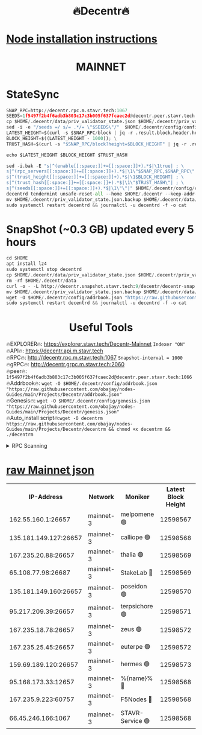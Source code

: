 <h1 align="center"> 🔥Decentr🔥</h1>

[Node installation instructions](https://github.com/obajay/nodes-Guides/tree/main/Projects/Decentr)
=
<h1 align="center"> MAINNET</h1>

# StateSync
```python
SNAP_RPC=http://decentr.rpc.m.stavr.tech:1067
SEEDS=1f5497f2b4f6adb3b803c17c3b005f637fcaec2d@decentr.peer.stavr.tech:1066
cp $HOME/.decentr/data/priv_validator_state.json $HOME/.decentr/priv_validator_state.json.backup
sed -i -e "/seeds =/ s/= .*/= \"$SEEDS\"/"  $HOME/.decentr/config/config.toml
LATEST_HEIGHT=$(curl -s $SNAP_RPC/block | jq -r .result.block.header.height); \
BLOCK_HEIGHT=$((LATEST_HEIGHT - 1000)); \
TRUST_HASH=$(curl -s "$SNAP_RPC/block?height=$BLOCK_HEIGHT" | jq -r .result.block_id.hash)

echo $LATEST_HEIGHT $BLOCK_HEIGHT $TRUST_HASH

sed -i.bak -E "s|^(enable[[:space:]]+=[[:space:]]+).*$|\1true| ; \
s|^(rpc_servers[[:space:]]+=[[:space:]]+).*$|\1\"$SNAP_RPC,$SNAP_RPC\"| ; \
s|^(trust_height[[:space:]]+=[[:space:]]+).*$|\1$BLOCK_HEIGHT| ; \
s|^(trust_hash[[:space:]]+=[[:space:]]+).*$|\1\"$TRUST_HASH\"| ; \
s|^(seeds[[:space:]]+=[[:space:]]+).*$|\1\"\"|" $HOME/.decentr/config/config.toml
decentrd tendermint unsafe-reset-all --home $HOME/.decentr --keep-addr-book
mv $HOME/.decentr/priv_validator_state.json.backup $HOME/.decentr/data/priv_validator_state.json
sudo systemctl restart decentrd && journalctl -u decentrd -f -o cat
```
# SnapShot (~0.3 GB) updated every 5 hours
```python
cd $HOME
apt install lz4
sudo systemctl stop decentrd
cp $HOME/.decentr/data/priv_validator_state.json $HOME/.decentr/priv_validator_state.json.backup
rm -rf $HOME/.decentr/data
curl -o - -L http://decentr.snapshot.stavr.tech:9/decentr/decentr-snap.tar.lz4 | lz4 -c -d - | tar -x -C $HOME/.decentr --strip-components 2
mv $HOME/.decentr/priv_validator_state.json.backup $HOME/.decentr/data/priv_validator_state.json
wget -O $HOME/.decentr/config/addrbook.json "https://raw.githubusercontent.com/obajay/nodes-Guides/main/Projects/Decentr/addrbook.json"
sudo systemctl restart decentrd && journalctl -u decentrd -f -o cat
```

 <h1 align="center"> Useful Tools</h1>

🔥EXPLORER🔥:     https://explorer.stavr.tech/Decentr-Mainnet        `Indexer "ON"` \
🔥API🔥:          https://decentr.api.m.stavr.tech \
🔥RPC🔥:          http://decentr.rpc.m.stavr.tech:1067              `Snapshot-interval = 1000` \
🔥gRPC🔥:         http://decentr.grpc.m.stavr.tech:2060 \
🔥peer🔥:         `1f5497f2b4f6adb3b803c17c3b005f637fcaec2d@decentr.peer.stavr.tech:1066` \
🔥Addrbook🔥:  `wget -O $HOME/.decentr/config/addrbook.json "https://raw.githubusercontent.com/obajay/nodes-Guides/main/Projects/Decentr/addrbook.json"` \
🔥Genesis🔥:  `wget -O $HOME/.decentr/config/genesis.json "https://raw.githubusercontent.com/obajay/nodes-Guides/main/Projects/Decentr/genesis.json"` \
🔥Auto_install script🔥:`wget -O decentrm https://raw.githubusercontent.com/obajay/nodes-Guides/main/Projects/Decentr/decentrm && chmod +x decentrm && ./decentrm`

<details>
<summary>RPC Scanning</summary>

<h2 align="center"> We scan nodes in real time every 4 hours. And we provide the final result of RPC endpoints.
We cannot influence the operation of these nodes in any way. </h2>


```python
If Voting Power is higher than 0 --> then the Node is a validator of the network and may be subject to attack and be a potential threat to the chain.
```
```python
We marked such validators with a red symbol
```

</details>

[raw Mainnet json](https://rpc-check.decentrm.stavr.tech/decentrm/rpc-decentrm-result.json)
=



<table><tr><th>IP-Address</th><th>Network</th><th>Moniker</th><th>Latest Block Height</th><th>Earliest Block Height</th><th>Catching Up</th><th>Tx Index</th><th>Voting Power</th><th>Scan Time</th></tr><tr><td>162.55.160.1:26657</td><td>mainnet-3</td><td>melpomene 🟢</td><td>12598567</td><td>1688950</td><td>False</td><td>on</td><td>0</td><td>2024-01-26T05:39:13.645532303UTC</td></tr><tr><td>135.181.149.127:26657</td><td>mainnet-3</td><td>calliope 🟢</td><td>12598568</td><td>1688950</td><td>False</td><td>on</td><td>0</td><td>2024-01-26T05:39:16.207963022UTC</td></tr><tr><td>167.235.20.88:26657</td><td>mainnet-3</td><td>thalia 🟢</td><td>12598569</td><td>1688950</td><td>False</td><td>on</td><td>0</td><td>2024-01-26T05:39:22.133689767UTC</td></tr><tr><td>65.108.77.98:26687</td><td>mainnet-3</td><td>StakeLab 🔴</td><td>12598569</td><td>1688950</td><td>False</td><td>on</td><td>5409155</td><td>2024-01-26T05:39:22.563662608UTC</td></tr><tr><td>135.181.149.160:26657</td><td>mainnet-3</td><td>poseidon 🟢</td><td>12598570</td><td>1688950</td><td>False</td><td>on</td><td>0</td><td>2024-01-26T05:39:27.550160189UTC</td></tr><tr><td>95.217.209.39:26657</td><td>mainnet-3</td><td>terpsichore 🟢</td><td>12598571</td><td>1688950</td><td>False</td><td>on</td><td>0</td><td>2024-01-26T05:39:34.156633614UTC</td></tr><tr><td>167.235.18.78:26657</td><td>mainnet-3</td><td>zeus 🟢</td><td>12598572</td><td>1688950</td><td>False</td><td>on</td><td>0</td><td>2024-01-26T05:39:38.555874476UTC</td></tr><tr><td>167.235.25.45:26657</td><td>mainnet-3</td><td>euterpe 🟢</td><td>12598572</td><td>1688950</td><td>False</td><td>on</td><td>0</td><td>2024-01-26T05:39:40.897317987UTC</td></tr><tr><td>159.69.189.120:26657</td><td>mainnet-3</td><td>hermes 🟢</td><td>12598573</td><td>1688950</td><td>False</td><td>on</td><td>0</td><td>2024-01-26T05:39:43.352203482UTC</td></tr><tr><td>95.168.173.33:12657</td><td>mainnet-3</td><td>%{name}% 🔴</td><td>12598568</td><td>8964001</td><td>False</td><td>on</td><td>4176582</td><td>2024-01-26T05:39:17.422336985UTC</td></tr><tr><td>167.235.9.223:60757</td><td>mainnet-3</td><td>F5Nodes 🔴</td><td>12598568</td><td>12380001</td><td>False</td><td>off</td><td>562</td><td>2024-01-26T05:39:17.679053826UTC</td></tr><tr><td>66.45.246.166:1067</td><td>mainnet-3</td><td>STAVR-Service 🟢</td><td>12598568</td><td>12596001</td><td>False</td><td>on</td><td>0</td><td>2024-01-26T05:39:16.862771901UTC</td></tr></table>
